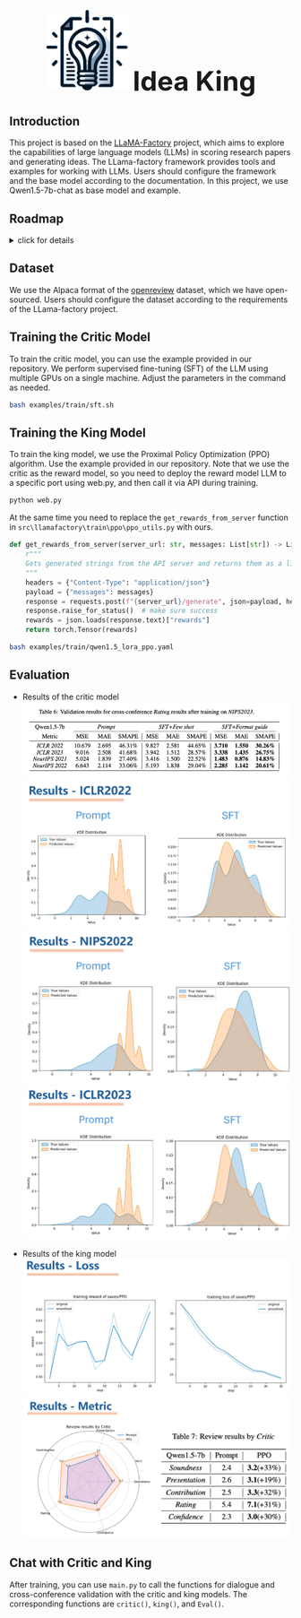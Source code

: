 <h1 align="center">
  <img src="pics/logo.png"  width="150"> 
  <font size=30>Idea King</font>
</h1>


## Introduction

This project is based on the [LLaMA-Factory](https://github.com/hiyouga/LLaMA-Factory/tree/main) project, which aims to explore the capabilities of large language models (LLMs) in scoring research papers and generating ideas. The LLama-factory framework provides tools and examples for working with LLMs. Users should configure the framework and the base model according to the documentation. In this project, we use Qwen1.5-7b-chat as base model and example.

## Roadmap
<details>

  <summary>click for details</summary>

  To reach the goal of generating better ideas, we first focus on the paper scoring task, which has a relatively well-developed IDEA and a professional evaluation that corresponds to it.

  To let the model generate better ideas, we propose two LLM-based models: the critic model and the king model. 

  ![](pics/roadmap.png)
  The critic model is used to score the generated ideas, and the king model is used to generate ideas. The critic model is trained using supervised fine-tuning (SFT) on the LLM. For the King model, we wish to perform RLHF by using a previously trained critical model as a reward model.

- [x] Get the dataset
  We use the Apache format dataset of AI/DL/ML conferences, including paper abstracts, info and reviewers' ratings. We use it for idea quality measuring and idea proposing.
  ![dataset](pics/dataset.png)
  We end up obtain Multi-model Dataset with 100K+ Papers ,300K+ Images&Charts, 2000K+ Reviews, including NIPS 2021-2023, CVPR 2021-2023 and ICLR 2020-2023.
  Click [here](https://github.com/frinkleko/Apache-Conferences-Dataset) for the details of dataset.
  
- [x] The Critic model
  To train the critic model, we use the supervised fine-tuning (SFT) method. We use the 'Qwen1.5-7b-Chat' as the base model and fine-tune it on the dataset. The critic model is used to score the generated ideas.
  ![critic](pics/Critic.png)
  The loss function is defined as:

  $$\mathcal{L}(\theta) =-\frac{1}{N} \sum_{i=1}^{N} w\left(y_{i}\right) \log P_{\theta}\left(y_{i} \mid x_{i}\right) $$

  And we define the results Metric as:
  ![metric](pics/result_metric.png)

- [x] The King model
  For the King model, we use the Critic model we trained as the reward model. And use the Proximal Policy Optimization (PPO) algorithm to train the King model. The King model is used to generate ideas.
  ![king](pics/king.png)

  To train the King model, we use the PPO algorithm. The hole RLHF-Algorithm is:
  ![RLHF](pics/algorithm.png)

  

</details>

## Dataset

We use the Alpaca format of the [openreview](https://github.com/frinkleko/Apache-Conferences-Dataset) dataset, which we have open-sourced. Users should configure the dataset according to the requirements of the LLama-factory project.

## Training the Critic Model

To train the critic model, you can use the example provided in our repository. We perform supervised fine-tuning (SFT) of the LLM using multiple GPUs on a single machine. Adjust the parameters in the command as needed.

```bash
bash examples/train/sft.sh
```

## Training the King Model

To train the king model, we use the Proximal Policy Optimization (PPO) algorithm. Use the example provided in our repository. Note that we use the critic as the reward model, so you need to deploy the reward model LLM to a specific port using web.py, and then call it via API during training.

```bash
python web.py
```

At the same time you need to replace the `get_rewards_from_server` function in `src\llamafactory\train\ppo\ppo_utils.py` with ours.

```python
def get_rewards_from_server(server_url: str, messages: List[str]) -> List[str]:
    r"""
    Gets generated strings from the API server and returns them as a list of strings.
    """
    headers = {"Content-Type": "application/json"}
    payload = {"messages": messages}
    response = requests.post(f"{server_url}/generate", json=payload, headers=headers)
    response.raise_for_status()  # make sure success
    rewards = json.loads(response.text)["rewards"]
    return torch.Tensor(rewards)
```

```bash
bash examples/train/qwen1.5_lora_ppo.yaml
```

## Evaluation

- Results of the critic model
  ![critic_result](pics/result_table.png)
  ![](pics/r_iclr2022.png)
  ![](pics/r_nips2022.png)
  ![](pics/r_iclr2023.png)

- Results of the king model
  ![](pics/r_loss.png)
  ![](pics/r_metric.png)


## Chat with Critic and King

After training, you can use `main.py` to call the functions for dialogue and cross-conference validation with the critic and king models. The corresponding functions are `critic()`, `king()`, and `Eval()`.
